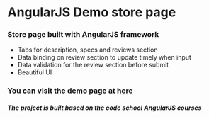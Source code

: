 # AngularJS Demo store page

### Store page built with AngularJS framework

* Tabs for description, specs and reviews section
* Data binding on review section to update timely when input
* Data validation for the review section before submit
* Beautiful UI

### You can visit the demo page at [here](https://chriswang1990.github.io/AngularJS/)





##### The project is built based on the code school AngularJS courses

